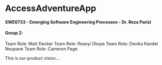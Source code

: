 # **AccessAdventureApp**
#### SWE6733 - Emerging Software Engineering Processes - Dr. Reza Parizi

#### **Group 2:**
Team Role: Matt Decker
Team Role: Ifeanyi Okoye
Team Role: Devika Kandel Neupane
Team Role: Cameron Page

This is our product vision....